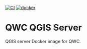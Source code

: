 [![CI](https://github.com/qwc-services/qwc-qgis-server/actions/workflows/qgis-server.yml/badge.svg)](https://github.com/qwc-services/qwc-qgis-server/actions)
[![docker](https://img.shields.io/docker/v/sourcepole/qwc-qgis-server?label=qwc-qgis-server%20image&sort=semver)](https://hub.docker.com/r/sourcepole/qwc-qgis-server)


QWC QGIS Server
==============

QGIS server Docker image for QWC.
